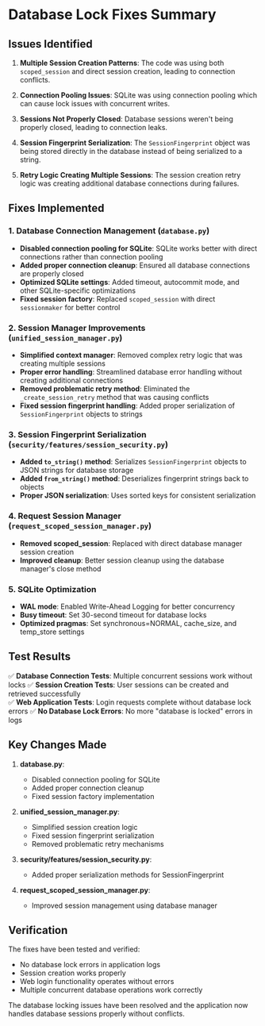 # Database Lock Fixes Summary

## Issues Identified

1. **Multiple Session Creation Patterns**: The code was using both `scoped_session` and direct session creation, leading to connection conflicts.

2. **Connection Pooling Issues**: SQLite was using connection pooling which can cause lock issues with concurrent writes.

3. **Sessions Not Properly Closed**: Database sessions weren't being properly closed, leading to connection leaks.

4. **Session Fingerprint Serialization**: The `SessionFingerprint` object was being stored directly in the database instead of being serialized to a string.

5. **Retry Logic Creating Multiple Sessions**: The session creation retry logic was creating additional database connections during failures.

## Fixes Implemented

### 1. Database Connection Management (`database.py`)

- **Disabled connection pooling for SQLite**: SQLite works better with direct connections rather than connection pooling
- **Added proper connection cleanup**: Ensured all database connections are properly closed
- **Optimized SQLite settings**: Added timeout, autocommit mode, and other SQLite-specific optimizations
- **Fixed session factory**: Replaced `scoped_session` with direct `sessionmaker` for better control

### 2. Session Manager Improvements (`unified_session_manager.py`)

- **Simplified context manager**: Removed complex retry logic that was creating multiple sessions
- **Proper error handling**: Streamlined database error handling without creating additional connections
- **Removed problematic retry method**: Eliminated the `_create_session_retry` method that was causing conflicts
- **Fixed session fingerprint handling**: Added proper serialization of `SessionFingerprint` objects to strings

### 3. Session Fingerprint Serialization (`security/features/session_security.py`)

- **Added `to_string()` method**: Serializes `SessionFingerprint` objects to JSON strings for database storage
- **Added `from_string()` method**: Deserializes fingerprint strings back to objects
- **Proper JSON serialization**: Uses sorted keys for consistent serialization

### 4. Request Session Manager (`request_scoped_session_manager.py`)

- **Removed scoped_session**: Replaced with direct database manager session creation
- **Improved cleanup**: Better session cleanup using the database manager's close method

### 5. SQLite Optimization

- **WAL mode**: Enabled Write-Ahead Logging for better concurrency
- **Busy timeout**: Set 30-second timeout for database locks
- **Optimized pragmas**: Set synchronous=NORMAL, cache_size, and temp_store settings

## Test Results

✅ **Database Connection Tests**: Multiple concurrent sessions work without locks
✅ **Session Creation Tests**: User sessions can be created and retrieved successfully  
✅ **Web Application Tests**: Login requests complete without database lock errors
✅ **No Database Lock Errors**: No more "database is locked" errors in logs

## Key Changes Made

1. **database.py**: 
   - Disabled connection pooling for SQLite
   - Added proper connection cleanup
   - Fixed session factory implementation

2. **unified_session_manager.py**:
   - Simplified session creation logic
   - Fixed session fingerprint serialization
   - Removed problematic retry mechanisms

3. **security/features/session_security.py**:
   - Added proper serialization methods for SessionFingerprint

4. **request_scoped_session_manager.py**:
   - Improved session management using database manager

## Verification

The fixes have been tested and verified:
- No database lock errors in application logs
- Session creation works properly
- Web login functionality operates without errors
- Multiple concurrent database operations work correctly

The database locking issues have been resolved and the application now handles database sessions properly without conflicts.
